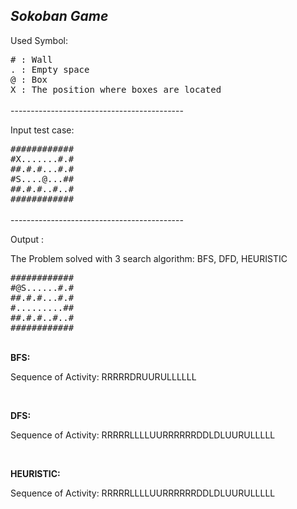 *Sokoban Game*
-------------------------------------------

<p>Used Symbol:</p>
<kbd>
#  :  Wall<br />
.  :  Empty space<br />
@  :  Box<br />
X  :  The position where boxes are located<br />
</kbd>
<br />
-------------------------------------------

<p>Input test case:</p>
<kbd>
############<br />
#X.......#.#<br />
##.#.#...#.#<br />
#S....@...##<br />
##.#.#..#..#<br />
############<br />
</kbd>
<br />
-------------------------------------------

<p>Output :</p>
<p>The Problem solved with 3 search algorithm: BFS, DFD, HEURISTIC</p>
<kbd>
############<br />
#@S......#.#<br />
##.#.#...#.#<br />
#.........##<br />
##.#.#..#..#<br />
############<br />
</kbd>
<br />

<p><b>BFS:</b></p>
<p>Sequence of Activity: RRRRRDRUURULLLLLL</p>
<br />
<p><b>DFS:</b></p>
<p>Sequence of Activity: RRRRRLLLLUURRRRRRDDLDLUURULLLLL</p>
<br />
<p><b>HEURISTIC:</b></p>
<p>Sequence of Activity: RRRRRLLLLUURRRRRRDDLDLUURULLLLL</p>
